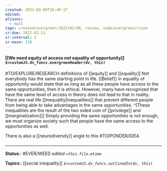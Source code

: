 ```yaml
---
created: 2022-02-06T16:40:17 
edited: 
aliases:
  - null
tags: created/evergreen/2022/02/06, review, node/evergreen/claim
sr-due: 2022-02-11
sr-interval: 1
sr-ease: 210
---
```


#### [[We need equity of access not equality of opportunity]] `$=customJS.dv_funcs.evergreenHeader(dv, this)`

#TO/EXPLORE/RESEARCH definitions of [[equity]] and [[equality]]
Not everybody has the same starting point in life.
[[Belief]] in equality of opportunity would state that as long as all these people have access to the same opportunities, then it is ethical.
However, many have recognized that have the same level of access in theory does not lead to that in reality. 
There are real life [[inequality|inequalities]] that prevent different people from being able to take advantages in the same opportunities. 
^[These inequalities are the result of the two sided coin of [[privilege]] and [[marginalization]]]
Simply providing the same opportunities is not enough,
we must organize society such that people have the same access to the opportunities as well.

There is also a [[neurodiversity]] angle to this #TO/PONDER/IDEA 

### <hr class="footnote"/>

**Status**:: #EVER/WEED
*edited `=this.file.mtime`*

**Topics**:: [[social inequality]]
*`$=customJS.dv_funcs.outlinedIn(dv, this)`*
